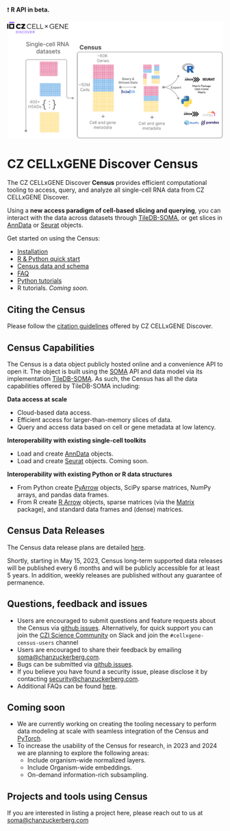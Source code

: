 ❗ **R API in beta.**

![image](cellxgene_census_docsite_workflow.svg)

# CZ CELLxGENE Discover Census

The CZ CELLxGENE Discover **Census** provides efficient computational tooling to access, query, and analyze all single-cell RNA data from CZ CELLxGENE Discover. 

Using a **new access paradigm of cell-based slicing and querying**, you can interact with the data across datasets through [TileDB-SOMA](https://github.com/single-cell-data/TileDB-SOMA), or get slices in [AnnData](https://anndata.readthedocs.io/) or [Seurat](https://satijalab.org/seurat/) objects.

Get started on using the Census:

- [Installation](cellxgene_census_docsite_installation.md)
- [R & Python quick start](cellxgene_census_docsite_quick_start.md)
- [Census data and schema](cellxgene_census_docsite_schema.md)
- [FAQ](cellxgene_census_docsite_FAQ.md)
- [Python tutorials](examples.rst)
- R tutorials. *Coming soon.*


## Citing the Census

Please follow the [citation guidelines](https://cellxgene.cziscience.com/docs/08__Cite%20cellxgene%20in%20your%20publications) offered by CZ CELLxGENE Discover.

## Census Capabilities

The Census is a data object publicly hosted online and a convenience API to open it. The object is built using the [SOMA](https://github.com/single-cell-data/SOMA) API and data model via its implementation [TileDB-SOMA](https://github.com/single-cell-data/TileDB-SOMA). As such, the Census has all the data capabilities offered by TileDB-SOMA including:

**Data access at scale**

- Cloud-based data access.
- Efficient access for larger-than-memory slices of data.
- Query and access data based on cell or gene metadata at low latency.

**Interoperability with existing single-cell toolkits**

- Load and create [AnnData](https://anndata.readthedocs.io/en/latest/) objects.
- Load and create [Seurat](https://satijalab.org/seurat/) objects. Coming soon.

**Interoperability with existing Python or R data structures**

- From Python create [PyArrow](https://arrow.apache.org/docs/python/index.html) objects, SciPy sparse matrices, NumPy arrays, and pandas data frames.
- From R create [R Arrow](https://arrow.apache.org/docs/r/index.html) objects, sparse matrices (via the [Matrix](https://cran.r-project.org/package=Matrix) package), and standard data frames and (dense) matrices.

## Census Data Releases

The Census data release plans are detailed [here](cellxgene_census_docsite_data_release_info.md). 

Shortly, starting in May 15, 2023, Census long-term supported data releases will be published every 6 months and will be publicly accessible for at least 5 years. In addition, weekly releases are published without any guarantee of permanence. 


## Questions, feedback and issues

- Users are encouraged to submit questions and feature requests about the Census via [github issues](https://github.com/chanzuckerberg/cellxgene-census/issues). Alternatively, for quick support you can join the [CZI Science Community](https://czi.co/science-slack) on Slack and join the `#cellxgene-census-users` channel
- Users are encouraged to share their feedback by emailing <soma@chanzuckerberg.com>.
- Bugs can be submitted via [github issues](https://github.com/chanzuckerberg/cellxgene-census/issues). 
-  If you believe you have found a security issue, please disclose it by contacting <security@chanzuckerberg.com>.
- Additional FAQs can be found [here](cellxgene_census_docsite_FAQ.md).


## Coming soon

- We are currently working on creating the tooling necessary to perform data modeling at scale with seamless integration of the Census and [PyTorch](https://pytorch.org/).
- To increase the usability of the Census for research, in 2023 and 2024 we are planning to explore the following areas:
   - Include organism-wide normalized layers.
   - Include Organism-wide embeddings.
   - On-demand information-rich subsampling.

## Projects and tools using Census

If you are interested in listing a project here, please reach out to us at <soma@chanzuckerberg.com>
